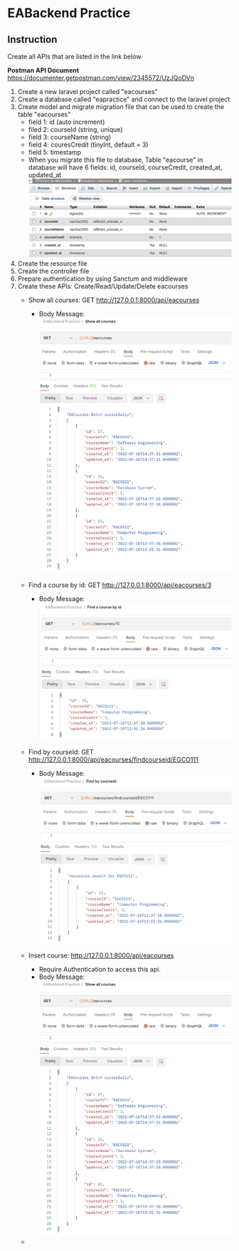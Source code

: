 # EABackend Practice

## Instruction 

Create all APIs that are listed in the link below.

**Postman API Document**
https://documenter.getpostman.com/view/2345572/UzJQoDVn


1. Create a new laravel project called "eacourses"
2. Create a database called "eapractice" and connect to the laravel project
3. Create model and migrate migration file that can be used to create the table "eacourses" 
   - field 1: id  (auto increment)
   - filed 2: courseId (string, unique)
   - field 3: courseName (string)
   - field 4: couresCredit (tinyInt, default = 3)
   - field 5: timestamp
   - When you migrate this file to database, Table "eacourse" in database will have 6 fields: id, courseId, courseCredit, created_at, updated_at
   ![eacourse Table](https://github.com/lalitanar/eabackendpractice/blob/2537bb18cc274a303fa5d61f0e3aa6c26395d444/eacourse_table.png)
4. Create the resource file
5. Create the controller file
6. Prepare authentication by using Sanctum and middleware
7. Create these APIs: Create/Read/Update/Delete eacourses
   - Show all courses: GET http://127.0.0.1:8000/api/eacourses
     - Body Message:
     ![show all courses](https://github.com/lalitanar/eabackendpractice/blob/1578db239a3bc484f2a52f415770b298d811f5a0/showallcourses.png) 
     
   - Find a course by id: GET http://127.0.0.1:8000/api/eacourses/3
     - Body Message:
     ![find by id](https://github.com/lalitanar/eabackendpractice/blob/1578db239a3bc484f2a52f415770b298d811f5a0/findcourseid.png)
     
   - Find by courseId: GET http://127.0.0.1:8000/api/eacourses/findcourseid/EGCO111
     - Body Message:
     ![find by id](https://github.com/lalitanar/eabackendpractice/blob/1578db239a3bc484f2a52f415770b298d811f5a0/findcourseid2.png)
     
   - Insert course: http://127.0.0.1:8000/api/eacourses
     - Require Authentication to access this api.
     - Body Message:
     ![show all courses](https://github.com/lalitanar/eabackendpractice/blob/1578db239a3bc484f2a52f415770b298d811f5a0/showallcourses.png) 
   - 

    
